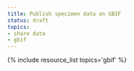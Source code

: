 ```yaml
---
title: Publish specimen data on GBIF
status: draft
topics:
- share data
- gbif
---
```

{% include resource_list topics='gbif' %}